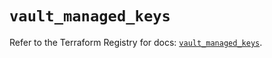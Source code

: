 # `vault_managed_keys`

Refer to the Terraform Registry for docs: [`vault_managed_keys`](https://registry.terraform.io/providers/hashicorp/vault/5.0.0/docs/resources/managed_keys).
